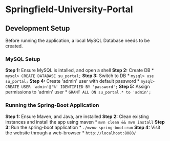 # Springfield-University-Portal

## Development Setup

Before running the application, a local MySQL Database needs to be created.

### MySQL Setup
**Step 1:** Ensure MySQL is intalled, and open a shell
**Step 2:** Create DB
    *  ```mysql> CREATE DATABASE su_portal;```
**Step 3:** Switch to DB
    *  ```mysql> use su_portal;```
**Step 4:** Create 'admin' user with default password
    *  ```mysql> CREATE USER 'admin'@'%' IDENTIFIED BY 'password';```
**Step 5:** Assign permissions to 'admin' user
    *  ```GRANT ALL ON su_portal.* to 'admin';```

### Running the Spring-Boot Application

**Step 1:** Ensure Maven, and Java, are installed
**Step 2:** Clean existing instances and install the app using maven
    * ```mvn clean && mvn install```
**Step 3:** Run the spring-boot application
    * ```./mvnw spring-boot:run```
**Step 4:** Visit the website through a web-browser
    * ```http://localhost:8080/```

